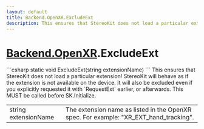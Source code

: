 ```yaml
---
layout: default
title: Backend.OpenXR.ExcludeExt
description: This ensures that StereoKit does not load a particular extension! StereoKit will behave as if the extension is not available on the device. It will also be excluded even if you explicitly requested it with RequestExt earlier, or afterwards. This MUST be called before SK.Initialize.
---
```

# [Backend.OpenXR]({{site.url}}/Pages/StereoKit/Backend.OpenXR.html).ExcludeExt

<div class='signature' markdown='1'>
```csharp
static void ExcludeExt(string extensionName)
```
This ensures that StereoKit does not load a particular
extension! StereoKit will behave as if the extension is not
available on the device. It will also be excluded even if you
explicitly requested it with `RequestExt` earlier, or
afterwards. This MUST be called before SK.Initialize.
</div>

|  |  |
|--|--|
|string extensionName|The extension name as listed in the             OpenXR spec. For example: "XR_EXT_hand_tracking".|




